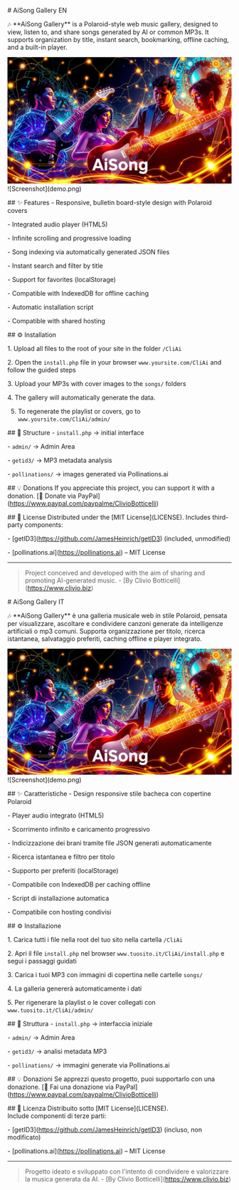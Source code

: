 \# AiSong Gallery EN

🎶 \*\*AiSong Gallery\*\* is a Polaroid-style web music gallery, designed to view, listen to, and share songs generated by AI or common MP3s. It supports organization by title, instant search, bookmarking, offline caching, and a built-in player.

![AiSong Gallery Cover](AiSong-cover-video.png)
!\[Screenshot](demo.png)

\## ✨ Features
\- Responsive, bulletin board-style design with Polaroid covers

\- Integrated audio player (HTML5)

\- Infinite scrolling and progressive loading

\- Song indexing via automatically generated JSON files

\- Instant search and filter by title

\- Support for favorites (localStorage)

\- Compatible with IndexedDB for offline caching

\- Automatic installation script

\- Compatible with shared hosting

\## ⚙️ Installation

1\. Upload all files to the root of your site in the folder `/CliAi`

2\. Open the `install.php` file in your browser `www.yoursite.com/CliAi` and follow the guided steps

3\. Upload your MP3s with cover images to the `songs/` folders

4\. The gallery will automatically generate the data.

5. To regenerate the playlist or covers, go to `www.yoursite.com/CliAi/admin/`

\## 🧱 Structure
\- `install.php` → initial interface

\- `admin/` → Admin Area

\- `getid3/` → MP3 metadata analysis

\- `pollinations/` → images generated via Pollinations.ai

\## 💡 Donations
If you appreciate this project, you can support it with a donation.
\[💖 Donate via PayPal](https://www.paypal.com/paypalme/ClivioBotticelli)

\## 📜 License
Distributed under the \[MIT License](LICENSE).
Includes third-party components:

\- \[getID3](https://github.com/JamesHeinrich/getID3) (included, unmodified)

\- \[pollinations.ai](https://pollinations.ai) – MIT License

---

> Project conceived and developed with the aim of sharing and promoting AI-generated music.
\- \[By Clivio Botticelli](https://www.clivio.biz)

\# AiSong Gallery IT

🎶 \*\*AiSong Gallery\*\* è una galleria musicale web in stile Polaroid, pensata per visualizzare, ascoltare e condividere canzoni generate da intelligenze artificiali o mp3 comuni. Supporta organizzazione per titolo, ricerca istantanea, salvataggio preferiti, caching offline e player integrato.

![Copertina AiSong Gallery](AiSong-cover-video.png)
!\[Screenshot](demo.png)

\## ✨ Caratteristiche
\- Design responsive stile bacheca con copertine Polaroid

\- Player audio integrato (HTML5)

\- Scorrimento infinito e caricamento progressivo

\- Indicizzazione dei brani tramite file JSON generati automaticamente

\- Ricerca istantanea e filtro per titolo

\- Supporto per preferiti (localStorage)

\- Compatibile con IndexedDB per caching offline

\- Script di installazione automatica

\- Compatibile con hosting condivisi


\## ⚙️ Installazione

1\. Carica tutti i file nella root del tuo sito nella cartella `/CliAi`

2\. Apri il file `install.php` nel browser `www.tuosito.it/CliAi/install.php` e segui i passaggi guidati

3\. Carica i tuoi MP3 con immagini di copertina nelle cartelle `songs/`

4\. La galleria genererà automaticamente i dati

5\. Per rigenerare la playlist o le cover collegati con `www.tuosito.it/CliAi/admin/`


\## 🧱 Struttura
\- `install.php` → interfaccia iniziale

\- `admin/` → Admin Area

\- `getid3/` → analisi metadata MP3

\- `pollinations/` → immagini generate via Pollinations.ai


\## 💡 Donazioni
Se apprezzi questo progetto, puoi supportarlo con una donazione.
\[💖 Fai una donazione via PayPal](https://www.paypal.com/paypalme/ClivioBotticelli)


\## 📜 Licenza
Distribuito sotto \[MIT License](LICENSE).  
Include componenti di terze parti:

\- \[getID3](https://github.com/JamesHeinrich/getID3) (incluso, non modificato)

\- \[pollinations.ai](https://pollinations.ai) – MIT License

---

> Progetto ideato e sviluppato con l'intento di condividere e valorizzare la musica generata da AI.
\- \[By Clivio Botticelli](https://www.clivio.biz)
